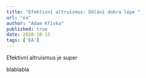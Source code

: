 ```yaml
---
title: "Efektivní altruismus: Dělání dobra lépe "
url: "ea"
author: "Adam Křivka"
published: true
date: 2020-10-15
tags: ['EA']
---
```


Efektivní altruismus je super

blablabla